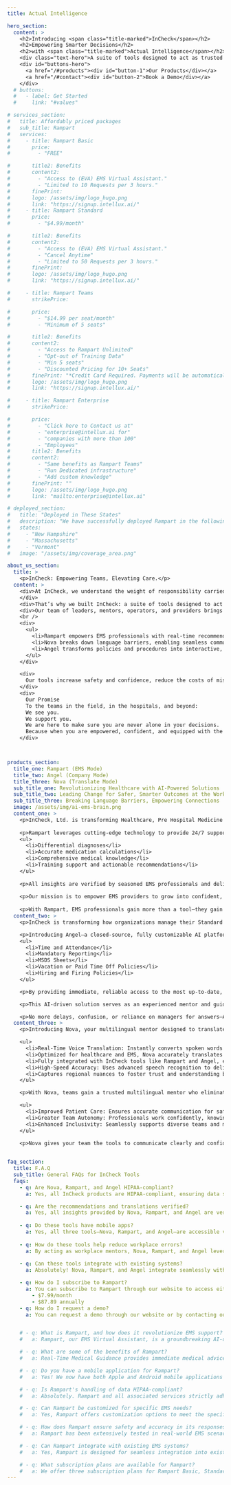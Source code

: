 ```yaml
---
title: Actual Intelligence

hero_section:
  content: >
    <h2>Introducing <span class="title-marked">InCheck</span></h2>
    <h2>Empowering Smarter Decisions</h2>
    <h2>with <span class="title-marked">Actual Intelligence</span></h2>
    <div class="text-hero">A suite of tools designed to act as trusted mentors in the field, providing expert-verified, real-world guidance whenever and wherever it's needed. </div>
    <div id="buttons-hero">
      <a href="/#products"><div id="button-1">Our Products</div></a>
      <a href="/#contact"><div id="button-2">Book a Demo</div></a>
    </div>
  # buttons:
  #   - label: Get Started
  #     link: "#values"

# services_section:
#   title: Affordably priced packages
#   sub_title: Rampart
#   services:
#     - title: Rampart Basic
#       price:
#         - "FREE"

#       title2: Benefits
#       content2:
#         - "Access to (EVA) EMS Virtual Assistant."
#         - "Limited to 10 Requests per 3 hours."
#       finePrint:
#       logo: /assets/img/logo_hugo.png
#       link: "https://signup.intellux.ai/"
#     - title: Rampart Standard
#       price:
#         - "$4.99/month"

#       title2: Benefits
#       content2:
#         - "Access to (EVA) EMS Virtual Assistant."
#         - "Cancel Anytime"
#         - "Limited to 50 Requests per 3 hours."
#       finePrint:
#       logo: /assets/img/logo_hugo.png
#       link: "https://signup.intellux.ai/"

#     - title: Rampart Teams
#       strikePrice:

#       price:
#         - "$14.99 per seat/month"
#         - "Minimum of 5 seats"

#       title2: Benefits
#       content2:
#         - "Access to Rampart Unlimited"
#         - "Opt-out of Training Data"
#         - "Min 5 seats"
#         - "Discounted Pricing for 10+ Seats"
#       finePrint: "*Credit Card Required. Payments will be automatically processed each month."
#       logo: /assets/img/logo_hugo.png
#       link: "https://signup.intellux.ai/"

#     - title: Rampart Enterprise
#       strikePrice:

#       price:
#         - "Click here to Contact us at"
#         - "enterprise@intellux.ai for"
#         - "companies with more than 100"
#         - "Employees"
#       title2: Benefits
#       content2:
#         - "Same benefits as Rampart Teams"
#         - "Run Dedicated infrastructure"
#         - "Add custom knowledge"
#       finePrint: ""
#       logo: /assets/img/logo_hugo.png
#       link: "mailto:enterprise@intellux.ai"

# deployed_section:
#   title: "Deployed in These States"
#   description: "We have successfully deployed Rampart in the following states:"
#   states:
#     - "New Hampshire"
#     - "Massachusetts"
#     - "Vermont"
#   image: "/assets/img/coverage_area.png"

about_us_section:
  title: >
    <p>InCheck: Empowering Teams, Elevating Care.</p>
  content: >
    <div>At InCheck, we understand the weight of responsibility carried by EMS teams, healthcare providers, first responders and operational leaders. Split-second decisions can mean the difference between life and death, yet placing a seasoned supervisor on every truck or providing constant oversight is impractical and cost-prohibitive.
    </div>
    <div>That’s why we built InCheck: a suite of tools designed to act as trusted mentors in the field, providing expert-verified, real-world guidance whenever and wherever it’s needed.</div>
    <div>Our team of leaders, mentors, operators, and providers brings first-hand experience to every solution we create. We know the challenges because we’ve lived them. That’s why our tools are purpose-built to support those on the frontlines.</div>
    <br />
    <div>
      <ul>
        <li>Rampart empowers EMS professionals with real-time recommendations, like accurate medication dosing and differential diagnoses, boosting confidence, safety, and performance.</li>
        <li>Nova breaks down language barriers, enabling seamless communication and ensuring that no patient or team member is misunderstood.</li>
        <li>Angel transforms policies and procedures into interactive, accessible guides, helping teams minimize mistakes and maximize autonomy.</li>
      </ul>
    </div>

    <div>
      Our tools increase safety and confidence, reduce the costs of mistakes and litigation, and enhance efficiency and performance. We believe in empowering teams with the confidence of having a mentor in their pocket—one that’s always accurate, reliable, and built for their challenges.
    </div>
    <div>
      Our Promise
      To the teams in the field, in the hospitals, and beyond:
      We see you.
      We support you.
      We are here to make sure you are never alone in your decisions.
      Because when you are empowered, confident, and equipped with the best tools, the impact you make is limitless—and we’re honored to be a part of your journey.
    </div>



products_section:
  title_one: Rampart (EMS Mode)
  title_two: Angel (Company Mode)
  title_three: Nova (Translate Mode)
  sub_title_one: Revolutionizing Healthcare with AI-Powered Solutions
  sub_title_two: Leading Change for Safer, Smarter Outcomes at the Work Place
  sub_title_three: Breaking Language Barriers, Empowering Connections
  image: /assets/img/ai-ems-brain.png
  content_one: >
    <p>InCheck, Ltd. is transforming Healthcare, Pre Hospital Medicine and Mobile Integrated Health with Actual Intelligence (AI). We are proud to introduce Rampart—the ultimate experienced partner and mentor, designed to bridge the gap between emerging professional and seasoned professionals by bringing real-world expertise and guidance directly to the field.</p>
    
    <p>Rampart leverages cutting-edge technology to provide 24/7 support across critical areas, including:</p>
    <ul>
      <li>Differential diagnoses</li>
      <li>Accurate medication calculations</li>
      <li>Comprehensive medical knowledge</li>
      <li>Training support and actionable recommendations</li>
    </ul>
    
    <p>All insights are verified by seasoned EMS professionals and delivered seamlessly through an advanced speech-to-text interface.</p>
    
    <p>Our mission is to empower EMS providers to grow into confident, capable practitioners with the support of an experienced mentor at their side. By offering reliable, real-time guidance during every patient interaction, Rampart helps bridge the gap between novice and seasoned medics, accelerating skill development, refining decision-making, and fostering professional growth.</p>
    
    <p>With Rampart, EMS professionals gain more than a tool—they gain a trusted partner and mentor who brings expertise to every call. Together, we are closing the experience gap, elevating confidence, and revolutionizing emergency care with patient safety and professional development at the forefront. </p>
  content_two: >
    <p>InCheck is transforming how organizations manage their Standard Operating Procedures (SOPs), Standard Operating Guidelines (SOGs), and company handbooks—putting critical, company-specific information directly into your team’s hands to enable smarter, safer, and more autonomous decisions in the workplace.

    <p>Introducing Angel—a closed-source, fully customizable AI platform tailored exclusively to your organization’s policies and guidelines. Angel transforms static, buried documents into an interactive and searchable experience, empowering your team to quickly find answers to your company’s policies, including:</p>
    <ul>
      <li>Time and Attendance</li>
      <li>Mandatory Reporting</li>
      <li>MSDS Sheets</li>
      <li>Vacation or Paid Time Off Policies</li>
      <li>Hiring and Firing Policies</li>
    </ul>

    <p>By providing immediate, reliable access to the most up-to-date, company-specific information, Angel empowers your workforce to make informed decisions with greater independence—reducing the need for constant supervision and oversight.</p>

    <p>This AI-driven solution serves as an experienced mentor and guide, delivering real-time support that improves compliance, increases efficiency, and enhances decision-making. With Angel, your policies become a living, accessible resource, enabling employees to work autonomously while staying aligned with your unique operational standards.</p>

    <p>No more delays, confusion, or reliance on managers for answers—Angel gives your team the tools to perform confidently and independently, ensuring they make decisions that reflect your organization’s values and expectations.</p>
  content_three: >
    <p>Introducing Nova, your multilingual mentor designed to translate complex conversations into real-time, interactive, and accurate translations, empowering your team to overcome language challenges effortlessly. Whether in the field, during emergencies, or within daily operations, Nova ensures that our people, patients, and partners understand and are understood.</p>

    <ul>
      <li>Real-Time Voice Translation: Instantly converts spoken words into text or speech across multiple languages</li>
      <li>Optimized for healthcare and EMS, Nova accurately translates terminology, protocols, and critical care instructions.</li>
      <li>Fully integrated with InCheck tools like Rampart and Angel, ensuring SOPs, protocols, and insights are accessible in any language.</li>
      <li>High-Speed Accuracy: Uses advanced speech recognition to deliver fast, precise translations, even in high-pressure situations.</li>
      <li>Captures regional nuances to foster trust and understanding between diverse teams and communities.</li>
    </ul>

    <p>With Nova, teams gain a trusted multilingual mentor who eliminates delays, confusion, and errors caused by language barriers.</p>

    <ul>
      <li>Improved Patient Care: Ensures accurate communication for safer, faster decisions.</li>
      <li>Greater Team Autonomy: Professionals work confidently, knowing language challenges are resolved.</li>
      <li>Enhanced Inclusivity: Seamlessly supports diverse teams and multilingual communities, strengthening relationships with our people, patients, and partners.</li>
    </ul>
    
    <p>Nova gives your team the tools to communicate clearly and confidently, empowering them to perform at their best while reflecting your organization’s commitment to excellence, inclusivity, and care for our people, patients, and partners.</p>


faq_section:
  title: F.A.Q
  sub_title: General FAQs for InCheck Tools
  faqs:
    - q: Are Nova, Rampart, and Angel HIPAA-compliant?
      a: Yes, all InCheck products are HIPAA-compliant, ensuring data security and privacy.

    - q: Are the recommendations and translations verified?
      a: Yes, all insights provided by Nova, Rampart, and Angel are verified by experienced EMS and healthcare providers and powered by Actual Intelligence to ensure accuracy and reliability.
    
    - q: Do these tools have mobile apps?
      a: Yes, all three tools—Nova, Rampart, and Angel—are accessible via mobile applications compatible with all major platforms, ensuring ease of use and portability.
    
    - q: How do these tools help reduce workplace errors?
      a: By acting as workplace mentors, Nova, Rampart, and Angel leverage Actual Intelligence to provide real-time guidance, actionable insights, and immediate access to critical information, reducing liability and improving workplace efficiency.
    
    - q: Can these tools integrate with existing systems?
      a: Absolutely! Nova, Rampart, and Angel integrate seamlessly with your current platforms.

    - q: How do I subscribe to Rampart?
      a: You can subscribe to Rampart through our website to access either the free tier or the unlimited plan 
        - $7.99/month
        - $87.89 annually
    - q: How do I request a demo?
      a: You can request a demo through our website or by contacting our sales team <a href="mailto:support@intellux.ai>support@intellux.ai</a>.


    # - q: What is Rampart, and how does it revolutionize EMS support?
    #   a: Rampart, our EMS Virtual Assistant, is a groundbreaking AI-driven platform tailored for the Emergency Medical Services industry. Designed as a virtual medic partner, Rampart offers comprehensive support by providing possible differential diagnoses, medication calculations, general medical knowledge, training, and suggestions, all available 24/7 through an accurate speech-to-text interface. Rampart is set to revolutionize EMS support by enhancing decision-making, operational efficiency, and patient care with the power of Artificial Intelligence.

    # - q: What are some of the benefits of Rampart?
    #   a: Real-Time Medical Guidance provides immediate medical advice and guidance in a clinical setting; Speech-to-Text Functionality converts spoken language into text for easier documentation; Critical Next Steps offers step-by-step guidance during emergencies; Medical Question Answering provides clear and accurate information for patient care; Dosage Calculations ensure correct medication dosages based on patient weight; Easy Local Protocol Lookup quickly finds and references local emergency protocols; Portable and User-Friendly design makes it accessible and convenient on mobile devices.

    # - q: Do you have a mobile application for Rampart?
    #   a: Yes! We now have both Apple and Android mobile applications available. You can visit our mobile_link to download the apps and experience Rampart on your device.

    # - q: Is Rampart's handling of data HIPAA-compliant?
    #   a: Absolutely. Rampart and all associated services strictly adhere to HIPAA regulations to ensure the highest level of data privacy and security. Our commitment to data confidentiality means sensitive information is protected at all times, providing our users with peace of mind regarding their privacy.

    # - q: Can Rampart be customized for specific EMS needs?
    #   a: Yes, Rampart offers customization options to meet the specific needs of different EMS providers. From integrating custom medical knowledge bases to adapting our platform for unique operational workflows, our team works closely with you to tailor Rampart, ensuring it perfectly aligns with your service requirements.

    # - q: How does Rampart ensure safety and accuracy in its responses?
    #   a: Rampart has been extensively tested in real-world EMS scenarios during its Alpha and Beta phases, demonstrating an accuracy range between 94-97%. Although AI is inherently non-deterministic, we've engineered Rampart to deliver highly reliable support. However, we always recommend double-checking Rampart's advice as a best practice for safety and precision.

    # - q: Can Rampart integrate with existing EMS systems?
    #   a: Yes, Rampart is designed for seamless integration into existing EMS infrastructures. Whether your system uses proprietary software or third-party applications, our team is dedicated to ensuring a smooth integration process, enhancing your existing systems with Rampart's advanced AI capabilities.

    # - q: What subscription plans are available for Rampart?
    #   a: We offer three subscription plans for Rampart Basic, Standard, Teams, and Enterprise. Each plan is designed to cater to different needs, from individual users to large organizations. Please see our pricing section for more details.
---
```

